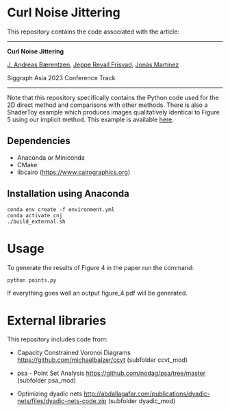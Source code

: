 # Curl Noise Jittering

This repository contains the code associated with the article:

---

**Curl Noise Jittering**

[J. Andreas Bærentzen](http://www2.compute.dtu.dk/~janba/), [Jeppe Revall Frisvad](http://www.imm.dtu.dk/~jerf/), [Jonàs Martínez](https://sites.google.com/site/jonasmartinezbayona/)

Siggraph Asia 2023 Conference Track

---

Note that this repository specifically contains the Python code used for the 2D direct method and comparisons with other methods. There is also a ShaderToy example which produces images qualitatively identical to Figure 5 using our implicit method. This example is available [here](https://www.shadertoy.com/view/Dd3yW4).

## Dependencies

- Anaconda or Miniconda
- CMake
- libcairo (https://www.cairographics.org)

## Installation using Anaconda

```
conda env create -f environment.yml
conda activate cnj
./build_external.sh
```

# Usage 

To generate the results of Figure 4 in the paper run the command:

```
python points.py
```

If everything goes well an output figure_4.pdf will be generated.

# External libraries

This repository includes code from:

* Capacity Constrained Voronoi Diagrams https://github.com/michaelbalzer/ccvt (subfolder ccvt_mod)

*  psa - Point Set Analysis https://github.com/nodag/psa/tree/master (subfolder psa_mod)

* Optimizing dyadic nets http://abdallagafar.com/publications/dyadic-nets/files/dyadic-nets-code.zip (subfolder dyadic_mod)